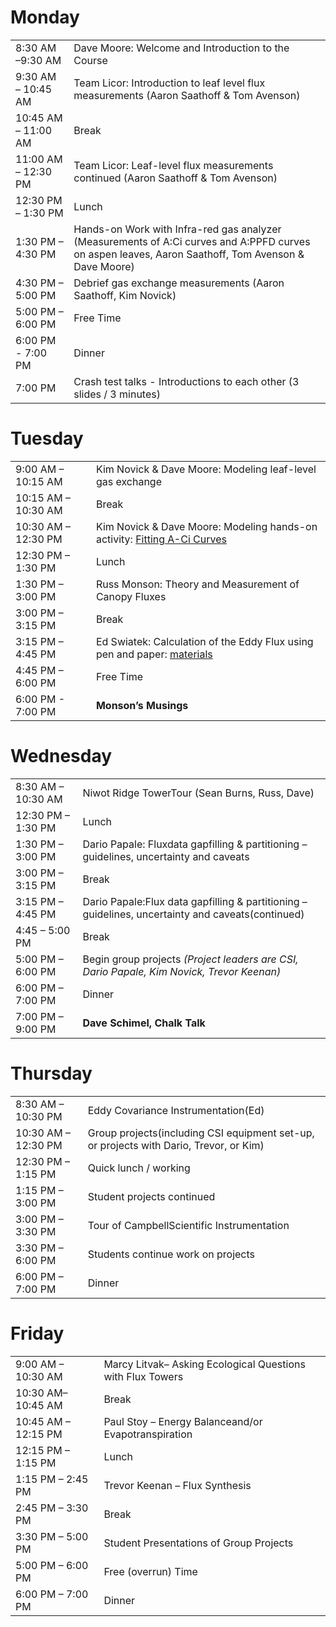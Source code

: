 # Monday 

|                     |                                          |
| ------------------- | ---------------------------------------- |
| 8:30 AM –9:30 AM    | Dave Moore: Welcome and Introduction to the Course |
| 9:30 AM – 10:45 AM  | Team Licor: Introduction to leaf level flux measurements (Aaron Saathoff & Tom Avenson) |
| 10:45 AM – 11:00 AM | Break                                    |
| 11:00 AM – 12:30 PM | Team Licor: Leaf-level flux measurements continued (Aaron Saathoff & Tom Avenson) |
| 12:30 PM – 1:30 PM  | Lunch                                    |
| 1:30 PM – 4:30 PM   | Hands-on Work with Infra-red gas analyzer (Measurements of A:Ci curves and A:PPFD curves on aspen leaves, Aaron Saathoff, Tom Avenson & Dave Moore) |
| 4:30 PM – 5:00 PM   | Debrief gas exchange measurements (Aaron Saathoff, Kim Novick) |
| 5:00 PM – 6:00 PM   | Free Time                                |
| 6:00 PM - 7:00 PM   | Dinner                                   |
| 7:00 PM             | Crash test talks - Introductions to each other (3 slides / 3 minutes) |

# Tuesday 

|                     |                                          |
| ------------------- | ---------------------------------------- |
| 9:00 AM – 10:15 AM  | Kim Novick & Dave Moore: Modeling leaf-level gas exchange |
| 10:15 AM – 10:30 AM | Break                                    |
| 10:30 AM – 12:30 PM | Kim Novick & Dave Moore: Modeling hands-on activity: [Fitting A-Ci Curves](co2-response-curves.md) |
| 12:30 PM – 1:30 PM  | Lunch                                    |
| 1:30 PM – 3:00 PM   | Russ Monson: Theory and Measurement of Canopy Fluxes |
| 3:00 PM – 3:15 PM   | Break                                    |
| 3:15 PM – 4:45 PM   | Ed Swiatek: Calculation of the Eddy Flux using pen and paper: [materials](https://github.com/Fluxcourse/Lecture_materials/tree/master/Paper_pencil_exercise "materials") |
| 4:45 PM – 6:00 PM   | Free Time                                |
| 6:00 PM - 7:00 PM   | **Monson’s Musings**                     |



# Wednesday 

|                    |                                          |
| ------------------ | ---------------------------------------- |
| 8:30 AM – 10:30 AM | Niwot Ridge TowerTour (Sean Burns, Russ, Dave) |
| 12:30 PM – 1:30 PM | Lunch                                    |
| 1:30 PM – 3:00 PM  | Dario Papale: Fluxdata gapfilling & partitioning – guidelines, uncertainty and caveats |
| 3:00 PM – 3:15 PM  | Break                                    |
| 3:15 PM – 4:45 PM  | Dario Papale:Flux data gapfilling & partitioning – guidelines, uncertainty and caveats(continued) |
| 4:45 – 5:00 PM     | Break                                    |
| 5:00 PM – 6:00 PM  | Begin group projects *(Project leaders are CSI,  Dario Papale, Kim Novick, Trevor Keenan)* |
| 6:00 PM – 7:00 PM  | Dinner                                   |
| 7:00 PM – 9:00 PM  | **Dave Schimel, Chalk Talk**             |

# Thursday 

|                     |                                          |
| ------------------- | ---------------------------------------- |
| 8:30 AM – 10:30 PM  | Eddy Covariance Instrumentation(Ed)      |
| 10:30 AM – 12:30 PM | Group projects(including CSI equipment set-up, or projects with Dario, Trevor, or Kim) |
| 12:30 PM – 1:15 PM  | Quick lunch / working                    |
| 1:15 PM – 3:00 PM   | Student projects continued               |
| 3:00 PM – 3:30 PM   | Tour of CampbellScientific Instrumentation |
| 3:30 PM – 6:00 PM   | Students continue work on projects       |
| 6:00 PM – 7:00 PM   | Dinner                                   |

# Friday

|                     |                                          |
| ------------------- | ---------------------------------------- |
| 9:00 AM – 10:30 AM  | Marcy Litvak– Asking Ecological Questions with Flux Towers |
| 10:30 AM– 10:45 AM  | Break                                    |
| 10:45 AM – 12:15 PM | Paul Stoy – Energy Balanceand/or Evapotranspiration |
| 12:15 PM – 1:15 PM  | Lunch                                    |
| 1:15 PM – 2:45 PM   | Trevor Keenan – Flux Synthesis           |
| 2:45 PM – 3:30 PM   | Break                                    |
| 3:30 PM – 5:00 PM   | Student Presentations of Group Projects  |
| 5:00 PM – 6:00 PM   | Free (overrun) Time                      |
| 6:00 PM – 7:00 PM   | Dinner                                   |